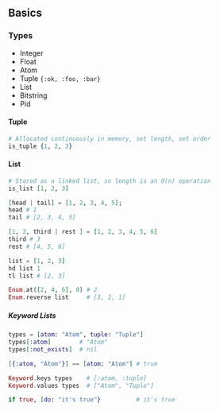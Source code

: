 ## Basics

### Types

- Integer
- Float
- Atom
- Tuple `{:ok, :foo, :bar}`
- List
- Bitstring
- Pid

#### Tuple

```ex
# Allocated continuously in memory, set length, set order
is_tuple {1, 2, 3}
```

#### List

```ex
# Stored as a linked list, so length is an O(n) operation
is_list [1, 2, 3]

[head | tail] = [1, 2, 3, 4, 5];
head # 1
tail # [2, 3, 4, 5]

[1, 2, third | rest ] = [1, 2, 3, 4, 5, 6]
third # 3
rest # [4, 5, 6]

list = [1, 2, 3]
hd list 1
tl list # [2, 3]

Enum.at([2, 4, 6], 0) # 2
Enum.reverse list     # [3, 2, 1]
```

##### Keyword Lists

```ex
types = [atom: "Atom", tuple: "Tuple"]
types[:atom]        # "Atom"
types[:not_exists]  # nil

[{:atom, "Atom"}] == [atom: "Atom"] # true

Keyword.keys types    # [:atom, :tuple]
Keyword.values types  # ["Atom", "Tuple"]

if true, [do: "it's true"}          # it's true
```
